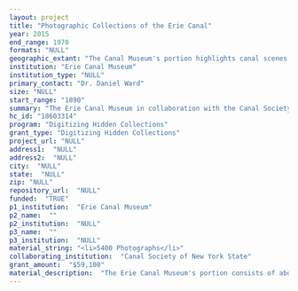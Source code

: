 ```yaml
--- 
layout: project 
title: "Photographic Collections of the Erie Canal"
year: 2015
end_range: 1970
formats: "NULL"
geographic_extant: "The Canal Museum's portion highlights canal scenes in central and eastern New York State. The Society's Gayer Collection likewise documents places and activities throughout New York State with an additional emphasis on the Hudson River and New York harbor, and also encompassing New England, Pennsylvania and eastern Canada."
institution: "Erie Canal Museum"
institution_type: "NULL"
primary_contact: "Dr. Daniel Ward"
size: "NULL"
start_range: "1890"
summary: "The Erie Canal Museum in collaboration with the Canal Society of New York State will digitize images from their collections of historic photographic glass and film negatives. Corresponding metadata for each image will be provided. All will be placed online following the model established under a 2014 Hidden Collections project that was also a collaboration of these two groups. The effort will complete the digitization of these most inaccessible formats and create a unique and comprehensive visual archive on the history of New York State's Erie Canal. The Erie Canal Museum's holdings consist of approximately 200 glass negatives from several individual collections dating to the 1890s, largely 4\" by 5\". The Canal Society's contribution comes from its yet-to-be digitized 5,200 medium-format film negatives by Albert Gayer (1897-1976) of Schenectady, NY, a noted transportation historian and photographer."
hc_id: "18603314"
program: "Digitizing Hidden Collections"
grant_type: "Digitizing Hidden Collections"
project_url: "NULL"
address1:  "NULL"
address2:  "NULL"
city:  "NULL"
state:  "NULL"
zip: "NULL"
repository_url:  "NULL"
funded:  "TRUE"
p1_institution:  "Erie Canal Museum"
p2_name:  ""
p2_institution:  "NULL"
p3_name:  ""
p3_institution:  "NULL"
material_string: "<li>5400 Photographs</li>"
collaborating_institution:  "Canal Society of New York State"
grant_amount:  "$59,100"
material_description:  "The Erie Canal Museum's portion consists of about 200 glass negatives arranged within five distinct collections. Though none of the images have any historic labeling, nearly all show scenes that could likely be readily identified by the Museum's curatorial staff as to place and time period once positive images are available. Three of five have a definable provenance, being acquired by separate donations in the 1970s. One originated with a contractor for the early 20th-century rebuilding of the Erie Canal and shows such construction activity. Another collection documents the Oswego Canal, a lateral canal to the Erie. These seven images date from about 1895 and may represent a single journey along that system. The two other collections are classed in the Museum's catalog as \"found in collection\" with no record of where or how they were acquired. Nonetheless, they too appear to have maintained historic integrity. One consists of about 100 glass negatives documenting the 1908 construction of the Erie Canal's Oneida Creek Aqueduct and life in the adjoining community of Durhamville, NY in central New York. The other collection of about 20 glass negatives shows canal scenes near Rexford, NY at the eastern end of the state. Prominent in those images is the Erie's legendary 1841 Upper Mohawk Aqueduct with its adjoining 1823 predecessor alongside. The Society's Albert Gayer Collection of more than 7,000 negatives was acquired from his family soon after his 1976 death. While Gayer is well known for his interest and scholarship in the State's canal history, his interests went well beyond that topic. He actively sought historic materials relating to railroad history in the northeast United States. He was long associated with regional archeological associations, with a special dedication to Iroquois history. The negatives are an outstanding legacy to those interests."
---
```

